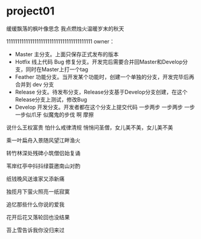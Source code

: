# project01

缓缓飘落的枫叶像思念
我点燃烛火温暖岁末的秋天

1111111111111111111111111111111111111111
owner：

- Master 主分支。上面只保存正式发布的版本
- Hotfix 线上代码 Bug 修复分支。开发完后需要合并回Master和Develop分支，同时在Master上打一个tag
- Feather 功能分支。当开发某个功能时，创建一个单独的分支，开发完毕后再合并到 dev 分支
- Release 分支。待发布分支，Release分支基于Develop分支创建，在这个Release分支上测试，修改Bug
- Develop 开发分支。开发者都在这个分支上提交代码
一步两步 一步两步 一步一步似爪牙 似魔鬼的步伐 啊 摩擦


说什么王权富贵 怕什么戒律清规
悄悄问圣僧，女儿美不美，女儿美不美

乘一叶扁舟入景随风望江畔渔火

转竹林深处残碑小筑僧侣始复诵

苇岸红亭中抖抖绿蓑邀南山对酌

纸钱晚风送谁家又添新痛

独揽月下萤火照亮一纸寂寞

追忆那些什么你说的爱我

花开后花又落轮回也没结果

苔上雪告诉我你没归来过
